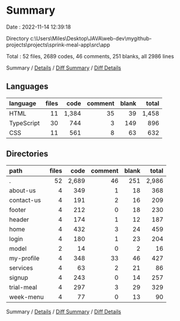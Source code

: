 # Summary

Date : 2022-11-14 12:39:18

Directory c:\\Users\\Miles\\Desktop\\JAVA\\web-dev\\mygithub-projects\\projects\\sprink-meal-app\\src\\app

Total : 52 files,  2689 codes, 46 comments, 251 blanks, all 2986 lines

Summary / [Details](details.md) / [Diff Summary](diff.md) / [Diff Details](diff-details.md)

## Languages
| language | files | code | comment | blank | total |
| :--- | ---: | ---: | ---: | ---: | ---: |
| HTML | 11 | 1,384 | 35 | 39 | 1,458 |
| TypeScript | 30 | 744 | 3 | 149 | 896 |
| CSS | 11 | 561 | 8 | 63 | 632 |

## Directories
| path | files | code | comment | blank | total |
| :--- | ---: | ---: | ---: | ---: | ---: |
| . | 52 | 2,689 | 46 | 251 | 2,986 |
| about-us | 4 | 349 | 1 | 18 | 368 |
| contact-us | 4 | 191 | 2 | 16 | 209 |
| footer | 4 | 212 | 0 | 18 | 230 |
| header | 4 | 174 | 1 | 12 | 187 |
| home | 4 | 432 | 3 | 24 | 459 |
| login | 4 | 180 | 1 | 23 | 204 |
| model | 2 | 14 | 0 | 2 | 16 |
| my-profile | 4 | 348 | 33 | 46 | 427 |
| services | 4 | 63 | 2 | 21 | 86 |
| signup | 4 | 243 | 0 | 14 | 257 |
| trial-meal | 4 | 297 | 3 | 29 | 329 |
| week-menu | 4 | 77 | 0 | 13 | 90 |

Summary / [Details](details.md) / [Diff Summary](diff.md) / [Diff Details](diff-details.md)